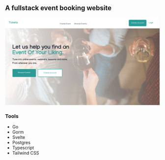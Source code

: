 ## A fullstack event booking website

![A screenshot](./img.png)

### Tools

- Go
- Gorm
- Svelte
- Postgres
- Typescript
- Tailwind CSS
